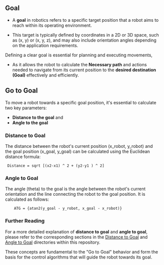 ## Goal

* A **goal** in robotics refers to a specific target position that a robot aims to reach within its operating environment. 

* This target is typically defined by coordinates in a 2D or 3D space, such as (x, y) or (x, y, z), and may also include orientation angles depending on the application requirements.

Defining a clear goal is essential for planning and executing movements, 
* As it allows the robot to calculate the **Necessary path** and actions needed to navigate from its current position to the **desired destination (Goal)** effectively and efficiently.

## Go to Goal

To move a robot towards a specific goal position, it's essential to calculate two key parameters:
- **Distance to the goal** and 
- **Angle to the goal**

### Distance to Goal
The distance between the robot's current position (x_robot, y_robot) and the goal position (x_goal, y_goal) can be calculated using the Euclidean distance formula:


     Distance = sqrt [(x2-x1) ^ 2 + (y2-y1 ) ^ 2]


### Angle to Goal
The angle (theta) to the goal is the angle between the robot's current orientation and the line connecting the robot to the goal position. It is calculated as follows:

        ATG = {atan2(y_goal - y_robot, x_goal - x_robot)}

### Further Reading
For a more detailed explanation of **distance to goal** and **angle to goal**, please refer to the corresponding sections in the [Distance to Goal](../Distance_to_Goal/README.md) and [Angle to Goal](../Angle_to_Goal/README.md) directories within this repository.

These concepts are fundamental to the "Go to Goal" behavior and form the basis for the control algorithms that will guide the robot towards its goal.
